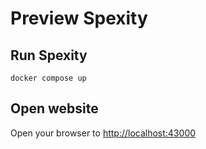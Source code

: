 # Preview Spexity

## Run Spexity 

```shell
docker compose up
```

## Open website
Open your browser to [http://localhost:43000](http://localhost:43000)
